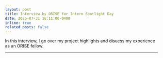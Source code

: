 ```yaml
---
layout: post
title: Interview by ORISE for Intern Spotlight Day
date: 2025-07-31 16:11:00-0400
inline: true
related_posts: false
---
```


In this interview, I go over my project highlights and disucss my experience as an ORISE fellow.

---

<div id="fb-root"></div>
<script async defer crossorigin="anonymous"
  src="https://connect.facebook.net/en_US/sdk.js#xfbml=1&version=v18.0"></script>

<div style="display: flex; justify-content: center; margin: 20px 0;">
  <div class="fb-post"
       data-href="https://www.facebook.com/reel/1507551226905605"
       data-width="320">
  </div>
</div>
